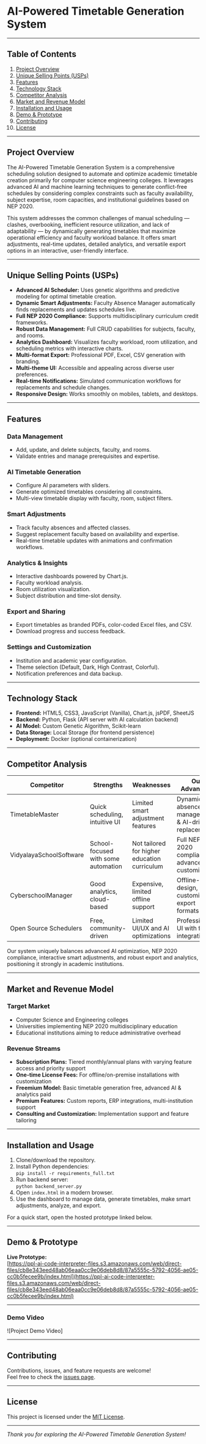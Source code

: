 # AI-Powered Timetable Generation System

***

## Table of Contents

1. [Project Overview](#project-overview)  
2. [Unique Selling Points (USPs)](#unique-selling-points-usps)  
3. [Features](#features)  
4. [Technology Stack](#technology-stack)  
5. [Competitor Analysis](#competitor-analysis)  
6. [Market and Revenue Model](#market-and-revenue-model)  
7. [Installation and Usage](#installation-and-usage)  
8. [Demo & Prototype](#demo--prototype)  
9. [Contributing](#contributing)  
10. [License](#license)  

***

## Project Overview

The AI-Powered Timetable Generation System is a comprehensive scheduling solution designed to automate and optimize academic timetable creation primarily for computer science engineering colleges. It leverages advanced AI and machine learning techniques to generate conflict-free schedules by considering complex constraints such as faculty availability, subject expertise, room capacities, and institutional guidelines based on NEP 2020.

This system addresses the common challenges of manual scheduling — clashes, overbooking, inefficient resource utilization, and lack of adaptability — by dynamically generating timetables that maximize operational efficiency and faculty workload balance. It offers smart adjustments, real-time updates, detailed analytics, and versatile export options in an interactive, user-friendly interface.

***

## Unique Selling Points (USPs)

- **Advanced AI Scheduler:** Uses genetic algorithms and predictive modeling for optimal timetable creation.
- **Dynamic Smart Adjustments:** Faculty Absence Manager automatically finds replacements and updates schedules live.
- **Full NEP 2020 Compliance:** Supports multidisciplinary curriculum credit frameworks.
- **Robust Data Management:** Full CRUD capabilities for subjects, faculty, and rooms.
- **Analytics Dashboard:** Visualizes faculty workload, room utilization, and scheduling metrics with interactive charts.
- **Multi-format Export:** Professional PDF, Excel, CSV generation with branding.
- **Multi-theme UI:** Accessible and appealing across diverse user preferences.
- **Real-time Notifications:** Simulated communication workflows for replacements and schedule changes.
- **Responsive Design:** Works smoothly on mobiles, tablets, and desktops.

***

## Features

### Data Management
- Add, update, and delete subjects, faculty, and rooms.
- Validate entries and manage prerequisites and expertise.

### AI Timetable Generation
- Configure AI parameters with sliders.
- Generate optimized timetables considering all constraints.
- Multi-view timetable display with faculty, room, subject filters.

### Smart Adjustments
- Track faculty absences and affected classes.
- Suggest replacement faculty based on availability and expertise.
- Real-time timetable updates with animations and confirmation workflows.

### Analytics & Insights
- Interactive dashboards powered by Chart.js.
- Faculty workload analysis.
- Room utilization visualization.
- Subject distribution and time-slot density.

### Export and Sharing
- Export timetables as branded PDFs, color-coded Excel files, and CSV.
- Download progress and success feedback.

### Settings and Customization
- Institution and academic year configuration.
- Theme selection (Default, Dark, High Contrast, Colorful).
- Notification preferences and data backup.

***

## Technology Stack

- **Frontend:** HTML5, CSS3, JavaScript (Vanilla), Chart.js, jsPDF, SheetJS  
- **Backend:** Python, Flask (API server with AI calculation backend)  
- **AI Model:** Custom Genetic Algorithm, Scikit-learn  
- **Data Storage:** Local Storage (for frontend persistence)  
- **Deployment:** Docker (optional containerization)  

***

## Competitor Analysis

| Competitor              | Strengths                                     | Weaknesses                                   | Our Advantage                              |
|-------------------------|-----------------------------------------------|----------------------------------------------|--------------------------------------------|
| TimetableMaster         | Quick scheduling, intuitive UI                | Limited smart adjustment features            | Dynamic absence management & AI-driven replacements |
| VidyalayaSchoolSoftware | School-focused with some automation            | Not tailored for higher education curriculum | Full NEP 2020 compliance & advanced AI customization |
| CyberschoolManager      | Good analytics, cloud-based                     | Expensive, limited offline support           | Offline-first design, customizable export formats |
| Open Source Schedulers  | Free, community-driven                          | Limited UI/UX and AI optimizations            | Professional UI with full AI integration  |

Our system uniquely balances advanced AI optimization, NEP 2020 compliance, interactive smart adjustments, and robust export and analytics, positioning it strongly in academic institutions.

***

## Market and Revenue Model

### Target Market
- Computer Science and Engineering colleges
- Universities implementing NEP 2020 multidisciplinary education
- Educational institutions aiming to reduce administrative overhead

### Revenue Streams
- **Subscription Plans:** Tiered monthly/annual plans with varying feature access and priority support
- **One-time License Fees:** For offline/on-premise installations with customization
- **Freemium Model:** Basic timetable generation free, advanced AI & analytics paid
- **Premium Features:** Custom reports, ERP integrations, multi-institution support
- **Consulting and Customization:** Implementation support and feature tailoring

***

## Installation and Usage

1. Clone/download the repository.
2. Install Python dependencies:  
   `pip install -r requirements_full.txt`
3. Run backend server:  
   `python backend_server.py`
4. Open `index.html` in a modern browser.
5. Use the dashboard to manage data, generate timetables, make smart adjustments, analyze, and export.

For a quick start, open the hosted prototype linked below.

***

## Demo & Prototype

**Live Prototype:**  
[https://ppl-ai-code-interpreter-files.s3.amazonaws.com/web/direct-files/cb8e343eed48ab06eaa0cc9e06deb8d8/87a5555c-5792-4056-ae05-cc0b5fecee9b/index.html](https://ppl-ai-code-interpreter-files.s3.amazonaws.com/web/direct-files/cb8e343eed48ab06eaa0cc9e06deb8d8/87a5555c-5792-4056-ae05-cc0b5fecee9b/index.html)

***

### Demo Video

![Project Demo Video]

***

## Contributing

Contributions, issues, and feature requests are welcome!  
Feel free to check the [issues page](https://github.com/yourusername/timetable-generator/issues).

***

## License

This project is licensed under the [MIT License](LICENSE).

***

*Thank you for exploring the AI-Powered Timetable Generation System!*
